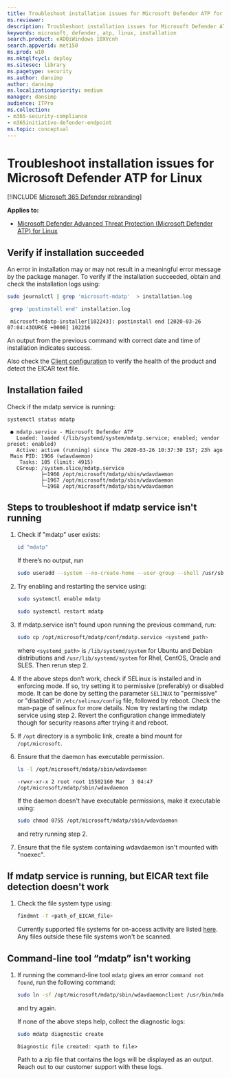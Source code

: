 ```yaml
---
title: Troubleshoot installation issues for Microsoft Defender ATP for Linux
ms.reviewer:
description: Troubleshoot installation issues for Microsoft Defender ATP for Linux
keywords: microsoft, defender, atp, linux, installation
search.product: eADQiWindows 10XVcnh
search.appverid: met150
ms.prod: w10
ms.mktglfcycl: deploy
ms.sitesec: library
ms.pagetype: security
ms.author: dansimp
author: dansimp
ms.localizationpriority: medium
manager: dansimp
audience: ITPro
ms.collection: 
- m365-security-compliance 
- m365initiative-defender-endpoint 
ms.topic: conceptual
---
```


# Troubleshoot installation issues for Microsoft Defender ATP for Linux

[!INCLUDE [Microsoft 365 Defender rebranding](../../includes/microsoft-defender.md)]


**Applies to:**

- [Microsoft Defender Advanced Threat Protection (Microsoft Defender ATP) for Linux](microsoft-defender-atp-linux.md)

## Verify if installation succeeded

An error in installation may or may not result in a meaningful error message by the package manager. To verify if the installation succeeded, obtain and check the installation logs using:

 ```bash
 sudo journalctl | grep 'microsoft-mdatp'  > installation.log
```
```bash
 grep 'postinstall end' installation.log
```
```Output
 microsoft-mdatp-installer[102243]: postinstall end [2020-03-26 07:04:43OURCE +0000] 102216
 ```

An output from the previous command with correct date and time of installation indicates success.

Also check the [Client configuration](linux-install-manually.md#client-configuration) to verify the health of the product and detect the EICAR text file.

## Installation failed

Check if the mdatp service is running:

```bash
systemctl status mdatp
```
```Output
 ● mdatp.service - Microsoft Defender ATP
   Loaded: loaded (/lib/systemd/system/mdatp.service; enabled; vendor preset: enabled)
   Active: active (running) since Thu 2020-03-26 10:37:30 IST; 23h ago
 Main PID: 1966 (wdavdaemon)
    Tasks: 105 (limit: 4915)
   CGroup: /system.slice/mdatp.service
           ├─1966 /opt/microsoft/mdatp/sbin/wdavdaemon
           ├─1967 /opt/microsoft/mdatp/sbin/wdavdaemon
           └─1968 /opt/microsoft/mdatp/sbin/wdavdaemon
 ```

## Steps to troubleshoot if mdatp service isn't running

1. Check if "mdatp" user exists:
    ```bash
    id "mdatp"
    ```
    If there’s no output, run
    ```bash
    sudo useradd --system --no-create-home --user-group --shell /usr/sbin/nologin mdatp
    ```

2. Try enabling and restarting the service using:
    ```bash
    sudo systemctl enable mdatp
    ```
    ```bash
    sudo systemctl restart mdatp
    ```

3. If mdatp.service isn't found upon running the previous command, run:
    ```bash
    sudo cp /opt/microsoft/mdatp/conf/mdatp.service <systemd_path>
    ```
    where ```<systemd_path>``` is
    ```/lib/systemd/system``` for Ubuntu and Debian distributions and
    ```/usr/lib/systemd/system``` for Rhel, CentOS, Oracle and SLES. 
Then rerun step 2.

4. If the above steps don’t work, check if SELinux is installed and in enforcing mode. If so, try setting it to permissive (preferably) or disabled mode. It can be done by setting the parameter `SELINUX` to "permissive" or "disabled" in `/etc/selinux/config` file, followed by reboot. Check the man-page of selinux for more details.
Now try restarting the mdatp service using step 2. Revert the configuration change immediately though for security reasons after trying it and reboot.

5. If `/opt` directory is a symbolic link, create a bind mount for `/opt/microsoft`. 

6. Ensure that the daemon has executable permission.
    ```bash
    ls -l /opt/microsoft/mdatp/sbin/wdavdaemon
    ```
    ```Output
    -rwxr-xr-x 2 root root 15502160 Mar  3 04:47 /opt/microsoft/mdatp/sbin/wdavdaemon
    ```
    If the daemon doesn't have executable permissions, make it executable using:
    ```bash
    sudo chmod 0755 /opt/microsoft/mdatp/sbin/wdavdaemon
    ```
    and retry running step 2.

7. Ensure that the file system containing wdavdaemon isn't mounted with "noexec".

## If mdatp service is running, but EICAR text file detection doesn't work

1. Check the file system type using:
    ```bash
    findmnt -T <path_of_EICAR_file>
    ```
    Currently supported file systems for on-access activity are listed [here](microsoft-defender-atp-linux.md#system-requirements). Any files outside these file systems won't be scanned.

## Command-line tool “mdatp” isn't working

1. If running the command-line tool `mdatp` gives an error `command not found`, run the following command:
    ```bash
    sudo ln -sf /opt/microsoft/mdatp/sbin/wdavdaemonclient /usr/bin/mdatp
    ```
    and try again.

    If none of the above steps help, collect the diagnostic logs:
    ```bash
    sudo mdatp diagnostic create
    ```
    ```Output
    Diagnostic file created: <path to file>
    ```
    Path to a zip file that contains the logs will be displayed as an output. Reach out to our customer support with these logs.
